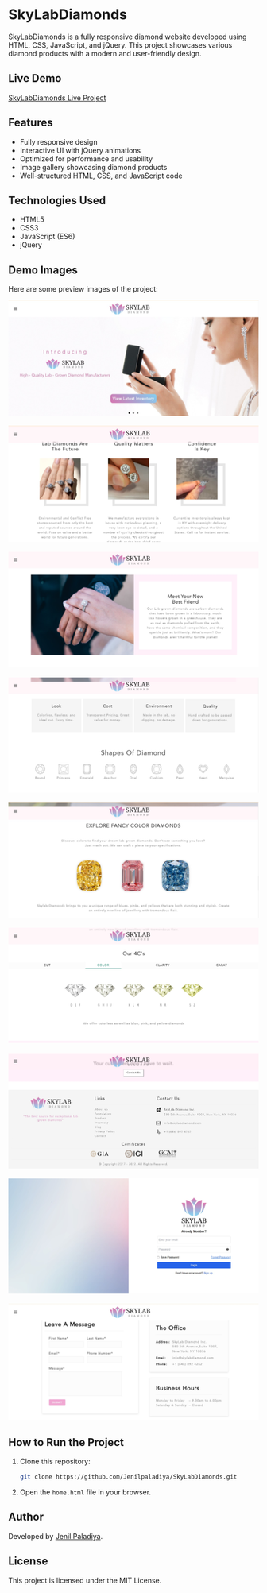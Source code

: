# SkyLabDiamonds

SkyLabDiamonds is a fully responsive diamond website developed using HTML, CSS, JavaScript, and jQuery. This project showcases various diamond products with a modern and user-friendly design.

## Live Demo
[SkyLabDiamonds Live Project](https://raw.githack.com/Jenilpaladiya/SkyLabDiamonds/refs/heads/main/Home.html)

## Features
- Fully responsive design
- Interactive UI with jQuery animations
- Optimized for performance and usability
- Image gallery showcasing diamond products
- Well-structured HTML, CSS, and JavaScript code

## Technologies Used
- HTML5
- CSS3
- JavaScript (ES6)
- jQuery

## Demo Images
Here are some preview images of the project:

![Demo Image 1](skylabdiamonds/1.jpg)  
&nbsp;  
![Demo Image 2](skylabdiamonds/2.jpg)  
&nbsp;  
![Demo Image 3](skylabdiamonds/3.jpg)  
&nbsp;  
![Demo Image 4](skylabdiamonds/4.jpg)  
&nbsp;  
![Demo Image 5](skylabdiamonds/5.jpg)  
&nbsp;  
![Demo Image 6](skylabdiamonds/6.jpg)  
&nbsp;  
![Demo Image 7](skylabdiamonds/7.jpg)  
&nbsp;  
![Demo Image 8](skylabdiamonds/8.jpg)  
&nbsp;  
![Demo Image 9](skylabdiamonds/9.jpg)  

## How to Run the Project
1. Clone this repository:
   ```sh
   git clone https://github.com/Jenilpaladiya/SkyLabDiamonds.git
   ```
2. Open the `home.html` file in your browser.

## Author
Developed by [Jenil Paladiya](https://github.com/Jenilpaladiya).

## License
This project is licensed under the MIT License.
